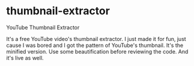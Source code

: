 # thumbnail-extractor
YouTube Thumbnail Extractor

It's a free YouTube video's thumbnail extractor. I just made it for fun, just cause I was bored and I got the pattern of YouTube's thumbnail.
It's the minified version. Use some beautification before reviewing the code. And it's live as well.

